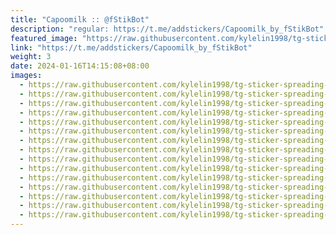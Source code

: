 ```yaml
---
title: "Capoomilk :: @fStikBot"
description: "regular: https://t.me/addstickers/Capoomilk_by_fStikBot"
featured_image: "https://raw.githubusercontent.com/kylelin1998/tg-sticker-spreading-worldwide-images/main/img/0eec3e87-f23e-4a1c-9123-dac0ebac2a63.jpg"
link: "https://t.me/addstickers/Capoomilk_by_fStikBot"
weight: 3
date: 2024-01-16T14:15:08+08:00
images:
  - https://raw.githubusercontent.com/kylelin1998/tg-sticker-spreading-worldwide-images/main/img/0eec3e87-f23e-4a1c-9123-dac0ebac2a63.jpg
  - https://raw.githubusercontent.com/kylelin1998/tg-sticker-spreading-worldwide-images/main/img/1692d4af-41dc-49d3-9ebd-c1d00515e4d6.jpg
  - https://raw.githubusercontent.com/kylelin1998/tg-sticker-spreading-worldwide-images/main/img/97dee6ef-12af-4f7c-9a60-ec5279917c64.jpg
  - https://raw.githubusercontent.com/kylelin1998/tg-sticker-spreading-worldwide-images/main/img/0ed439bb-593a-4902-a13a-d9c7fdefd2ae.jpg
  - https://raw.githubusercontent.com/kylelin1998/tg-sticker-spreading-worldwide-images/main/img/ae57acf0-f374-483f-b4a3-dfa5add618f3.jpg
  - https://raw.githubusercontent.com/kylelin1998/tg-sticker-spreading-worldwide-images/main/img/40c57bcd-14d3-42fd-aa3b-a3ba9b462a2a.jpg
  - https://raw.githubusercontent.com/kylelin1998/tg-sticker-spreading-worldwide-images/main/img/cd8dd99a-e341-40ef-af1f-86061c5c8fac.jpg
  - https://raw.githubusercontent.com/kylelin1998/tg-sticker-spreading-worldwide-images/main/img/a9915a61-cc18-4236-b46b-6e85b89fe5cf.jpg
  - https://raw.githubusercontent.com/kylelin1998/tg-sticker-spreading-worldwide-images/main/img/1be80ec8-62b0-4987-9935-684d991b4377.jpg
  - https://raw.githubusercontent.com/kylelin1998/tg-sticker-spreading-worldwide-images/main/img/9b5d460a-db5a-4e56-8918-4e83507c246f.jpg
  - https://raw.githubusercontent.com/kylelin1998/tg-sticker-spreading-worldwide-images/main/img/f408c8c7-b832-4fef-8df1-3a0b385122e7.jpg
  - https://raw.githubusercontent.com/kylelin1998/tg-sticker-spreading-worldwide-images/main/img/825c8a9e-738e-4e18-9d93-98ec9dc6741d.jpg
  - https://raw.githubusercontent.com/kylelin1998/tg-sticker-spreading-worldwide-images/main/img/1c4687b9-24ee-4074-a75e-c898ef4fbde5.jpg
  - https://raw.githubusercontent.com/kylelin1998/tg-sticker-spreading-worldwide-images/main/img/618c93fd-e10d-48fc-9a98-85e458ee1c2a.jpg
  - https://raw.githubusercontent.com/kylelin1998/tg-sticker-spreading-worldwide-images/main/img/bf6a1d8f-b31a-41a7-b82f-d48f3619ad7d.jpg
---
```


